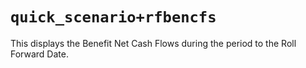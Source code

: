 # `quick_scenario+rfbencfs`

This displays the Benefit Net Cash Flows during the period to the Roll Forward Date.
 